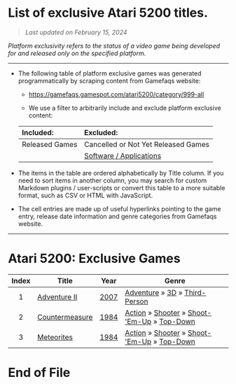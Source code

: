 ﻿# List of exclusive Atari 5200 titles.

> *Last updated on February 15, 2024*

_Platform exclusivity refers to the status of a video game being developed for and released only on the specified platform._

-----------------------------

 - The following table of platform exclusive games was generated programmatically by scraping content from Gamefaqs website: 

    - https://gamefaqs.gamespot.com/atari5200/category/999-all

    - We use a filter to arbitrarily include and exclude platform exclusive content:

      
    |Included:|Excluded:|
    |:--|:--|
    |Released Games|Cancelled or Not Yet Released Games
    ||[Software / Applications](https://gamefaqs.gamespot.com/atari5200/category/277-miscellaneous-application)


 - The items in the table are ordered alphabetically by Title column. If you need to sort items in another column, you may search for custom Markdown plugins / user-scripts or convert this table to a more suitable format, such as CSV or HTML with JavaScript.

 - The cell entries are made up of useful hyperlinks pointing to the game entry, release date information and genre categories from Gamefaqs website.

-----------------------------
# Atari 5200∶ Exclusive Games
|Index|Title|Year|Genre|
|:--:|--|--|--|
|1|<a href="https://gamefaqs.gamespot.com/atari5200/931607-adventure-ii" target="_blank" rel="noopener noreferrer">Adventure II</a>|<a href="https://gamefaqs.gamespot.com/atari5200/931607-adventure-ii/data" target="_blank" rel="noopener noreferrer">2007</a>|<a href="https://gamefaqs.gamespot.com/atari5200/category/50-adventure" target="_blank" rel="noopener noreferrer">Adventure</a> &raquo; <a href="https://gamefaqs.gamespot.com/atari5200/category/77-adventure-3d" target="_blank" rel="noopener noreferrer">3D</a> &raquo; <a href="https://gamefaqs.gamespot.com/atari5200/category/192-adventure-3d-third-person" target="_blank" rel="noopener noreferrer">Third-Person</a>|
|2|<a href="https://gamefaqs.gamespot.com/atari5200/563260-countermeasure" target="_blank" rel="noopener noreferrer">Countermeasure</a>|<a href="https://gamefaqs.gamespot.com/atari5200/563260-countermeasure/data" target="_blank" rel="noopener noreferrer">1984</a>|<a href="https://gamefaqs.gamespot.com/atari5200/category/54-action" target="_blank" rel="noopener noreferrer">Action</a> &raquo; <a href="https://gamefaqs.gamespot.com/atari5200/category/55-action-shooter" target="_blank" rel="noopener noreferrer">Shooter</a> &raquo; <a href="https://gamefaqs.gamespot.com/atari5200/category/313-action-shooter-shoot-em-up" target="_blank" rel="noopener noreferrer">Shoot-&#039;Em-Up</a> &raquo; <a href="https://gamefaqs.gamespot.com/atari5200/category/272-action-shooter-shoot-em-up-top-down" target="_blank" rel="noopener noreferrer">Top-Down</a>|
|3|<a href="https://gamefaqs.gamespot.com/atari5200/585321-meteorites" target="_blank" rel="noopener noreferrer">Meteorites</a>|<a href="https://gamefaqs.gamespot.com/atari5200/585321-meteorites/data" target="_blank" rel="noopener noreferrer">1984</a>|<a href="https://gamefaqs.gamespot.com/atari5200/category/54-action" target="_blank" rel="noopener noreferrer">Action</a> &raquo; <a href="https://gamefaqs.gamespot.com/atari5200/category/55-action-shooter" target="_blank" rel="noopener noreferrer">Shooter</a> &raquo; <a href="https://gamefaqs.gamespot.com/atari5200/category/313-action-shooter-shoot-em-up" target="_blank" rel="noopener noreferrer">Shoot-&#039;Em-Up</a> &raquo; <a href="https://gamefaqs.gamespot.com/atari5200/category/272-action-shooter-shoot-em-up-top-down" target="_blank" rel="noopener noreferrer">Top-Down</a>|

# End of File